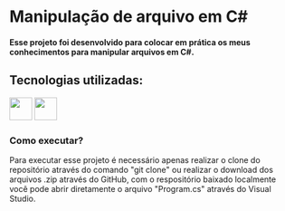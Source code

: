 # Manipulação de arquivo em C#
#### Esse projeto foi desenvolvido para colocar em prática os meus conhecimentos para manipular arquivos em C#.

## Tecnologias utilizadas:
<div>
  <img src="https://cdn.jsdelivr.net/gh/devicons/devicon@latest/icons/visualstudio/visualstudio-original.svg" width="40" height="40" />
  <img src="https://cdn.jsdelivr.net/gh/devicons/devicon@latest/icons/csharp/csharp-original.svg" width="40" height="40" />       
</div>

### Como executar?
<div>
  <p>Para executar esse projeto é necessário apenas realizar o clone do repositório através do comando "git clone" ou realizar o download dos arquivos .zip através do GitHub, com o respositório baixado localmente você pode abrir diretamente o arquivo "Program.cs" através do Visual Studio.</p>
</div>
